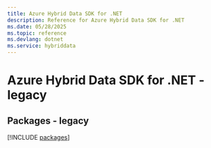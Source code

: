 ```yaml
---
title: Azure Hybrid Data SDK for .NET
description: Reference for Azure Hybrid Data SDK for .NET
ms.date: 05/28/2025
ms.topic: reference
ms.devlang: dotnet
ms.service: hybriddata
---
```

# Azure Hybrid Data SDK for .NET - legacy
## Packages - legacy
[!INCLUDE [packages](hybrid-data-index.md)]